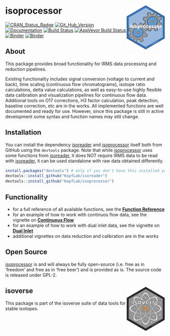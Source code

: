 
<!-- README.md is generated from README.Rmd. Please edit that file -->

# isoprocessor <a href='https://isoreader.kopflab.org'><img src='man/figures/isoprocessor_logo_thumb.png' align="right" height="138.5"/></a>

[![CRAN\_Status\_Badge](http://www.r-pkg.org/badges/version/isoprocessor)](https://cran.r-project.org/package=isoprocessor)
[![Git\_Hub\_Version](https://img.shields.io/badge/GitHub-0.3.0-orange.svg?style=flat-square)](/commits)
[![Documentation](https://img.shields.io/badge/docs-online-green.svg)](https://kopflab.github.io/isoprocessor/)
[![Build
Status](https://travis-ci.org/KopfLab/turnoveR.svg?branch=master)](https://travis-ci.org/KopfLab/isoprocessor)
[![AppVeyor Build
Status](https://ci.appveyor.com/api/projects/status/github/KopfLab/isoprocessor?branch=master&svg=true)](https://ci.appveyor.com/project/KopfLab/isoprocessor)
[![Binder](https://img.shields.io/badge/launch-RStudio-blue.svg)](https://mybinder.org/v2/gh/KopfLab/isoprocessor/binder?urlpath=rstudio)
[![Binder](https://img.shields.io/badge/launch-Jupyter-orange.svg)](https://mybinder.org/v2/gh/KopfLab/isoprocessor/binder?urlpath=lab)

## About

This package provides broad functionality for IRMS data processing and
reduction pipelines.

Existing functionality includes signal conversion (voltage to current
and back), time scaling (continuous flow chromatograms), isotope ratio
calculations, delta value calculations, as well as easy-to-use highly
flexible data calibration and visualization pipelines for continuous
flow data. Additional tools on O17 corrections, H3 factor calculation,
peak detection, baseline correction, etc are in the works. All
implemented functions are well documented and ready for use. However,
since this package is still in active development some syntax and
function names may still change.

## Installation

You can install the dependency
[isoreader](https://kopflab.github.io/isoreader/) and
[isoprocessor](https://kopflab.github.io/isoprocessor/) itself both from
GitHub using the `devtools` package. Note that while
[isoprocessor](https://kopflab.github.io/isoprocessor/) uses some
functions from [isoreader](https://kopflab.github.io/isoreader/), it
does NOT require IRMS data to be read with
[isoreader](https://kopflab.github.io/isoreader/), it can be used
standalone with raw data obtained differently.

``` r
install.packages("devtools") # only if you don't have this installed yet
devtools::install_github("KopfLab/isoreader")
devtools::install_github("KopfLab/isoprocessor")
```

## Functionality

  - for a full reference of all available functions, see the **[Function
    Reference](https://kopflab.github.io/isoprocessor/reference/)**
  - for an example of how to work with continuos flow data, see the
    vignette on **[Continuous
    Flow](https://kopflab.github.io/isoprocessor/articles/continuous_flow.html)**
  - for an example of how to work with dual inlet data, see the vignette
    on **[Dual
    Inlet](https://kopflab.github.io/isoprocessor/articles/dual_inlet.html)**
  - additional vignettes on data reduction and calibration are in the
    works

## Open Source

[isoprocessor](https://kopflab.github.io/isoprocessor/) is and will
always be fully open-source (i.e. free as in ‘freedom’ and free as in
‘free beer’) and is provided as is. The source code is released under
GPL-2.

## isoverse <a href='http://www.isoverse.org'><img src='man/figures/isoverse_logo_thumb.png' align="right" height="138.5"/></a>

This package is part of the isoverse suite of data tools for stable
isotopes.
